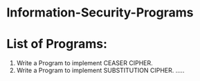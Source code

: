 # Information-Security-Programs

<h1> List of Programs: </h1>

1) Write a Program to implement CEASER CIPHER.
2) Write a Program to implement SUBSTITUTION CIPHER.
.....
